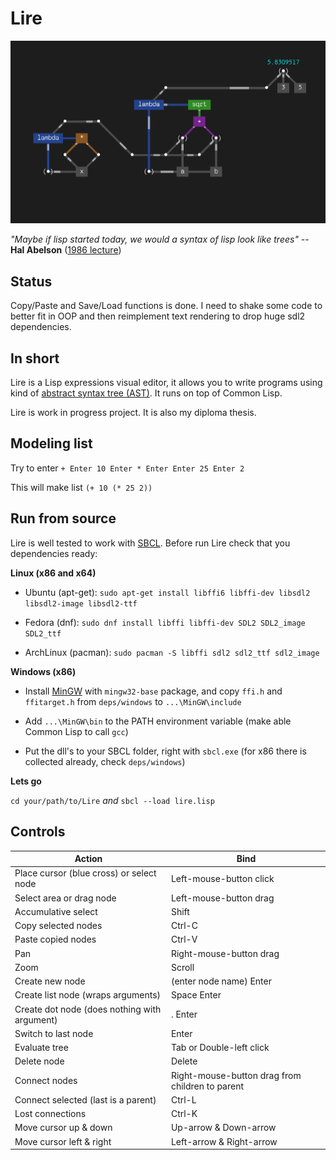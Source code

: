 # Lire
![lire](https://github.com/honix/Lire/blob/master/wiki/pythagoras.png)

*"Maybe if lisp started today, we would a syntax of lisp look like trees"* -- **Hal Abelson** ([1986 lecture](https://www.youtube.com/watch?v=XYKRVNQ_MqE&feature=youtu.be&t=34m33s))

## Status
Copy/Paste and Save/Load functions is done.
I need to shake some code to better fit in OOP and then reimplement text rendering to drop huge sdl2 dependencies.

## In short
Lire is a Lisp expressions visual editor, it allows you to write programs using kind of [abstract syntax tree (AST)](https://en.wikipedia.org/wiki/Abstract_syntax_tree). It runs on top of Common Lisp.

Lire is work in progress project. It is also my diploma thesis.

## Modeling list
Try to enter
```+ Enter 10 Enter * Enter Enter 25 Enter 2```

This will make list
```(+ 10 (* 25 2))```

## Run from source
Lire is well tested to work with [SBCL](http://www.sbcl.org). Before run Lire check that you dependencies ready:

**Linux (x86 and x64)**

- Ubuntu (apt-get): ```sudo apt-get install libffi6 libffi-dev libsdl2 libsdl2-image libsdl2-ttf```

- Fedora (dnf): ```sudo dnf install libffi libffi-dev SDL2 SDL2_image SDL2_ttf```

- ArchLinux (pacman): ```sudo pacman -S libffi sdl2 sdl2_ttf sdl2_image```

**Windows (x86)**

- Install [MinGW](https://sourceforge.net/projects/mingw/files/Installer) with ```mingw32-base``` package, and copy ```ffi.h``` and ```ffitarget.h``` from ```deps/windows``` to ```...\MinGW\include```

- Add ```...\MinGW\bin``` to the PATH environment variable (make able Common Lisp to call ```gcc```)

- Put the dll's to your SBCL folder, right with ```sbcl.exe``` (for x86 there is collected already, check ```deps/windows```)

**Lets go**

```cd your/path/to/Lire``` *and* ```sbcl --load lire.lisp```

## Controls
Action | Bind
-------|------
Place cursor (blue cross) or select node | Left-mouse-button click
Select area or drag node | Left-mouse-button drag
Accumulative select | Shift
Copy selected nodes | Ctrl-C
Paste copied nodes | Ctrl-V
Pan | Right-mouse-button drag
Zoom | Scroll
Create new node | (enter node name) Enter
Create list node (wraps arguments) | Space Enter
Create dot node (does nothing with argument) | . Enter
Switch to last node | Enter
Evaluate tree | Tab or Double-left click
Delete node | Delete
Connect nodes | Right-mouse-button drag from children to parent
Connect selected (last is a parent)| Ctrl-L
Lost connections | Ctrl-K
Move cursor up & down | Up-arrow & Down-arrow
Move cursor left & right | Left-arrow & Right-arrow
